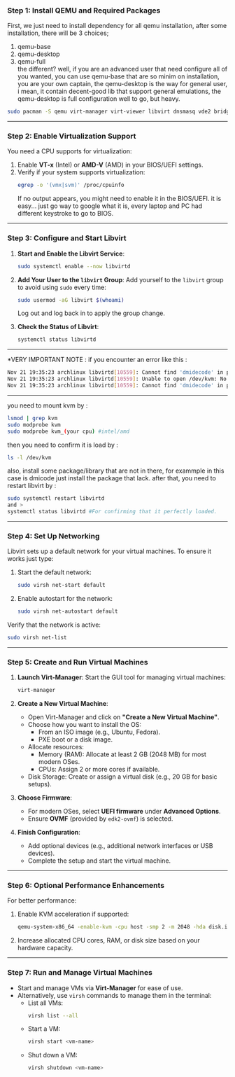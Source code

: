 ### **Step 1: Install QEMU and Required Packages**
First, we just need to install dependency for all qemu installation, after some installation, there will be 3 choices;
1. qemu-base
2. qemu-desktop
3. qemu-full
<br>the different? well, if you are an advanced user that need configure all of you wanted, you can use qemu-base that are so minim on installation, you are your own captain, the qemu-desktop is the way for general user, i mean, it contain decent-good lib that support general emulations, the qemu-desktop is full configuration well to go, but heavy.

```bash
sudo pacman -S qemu virt-manager virt-viewer libvirt dnsmasq vde2 bridge-utils openbsd-netcat edk2-ovmf
```

---

### **Step 2: Enable Virtualization Support**
You need a CPU supports for virtualization:
1. Enable **VT-x** (Intel) or **AMD-V** (AMD) in your BIOS/UEFI settings.
2. Verify if your system supports virtualization:
   ```bash
   egrep -o '(vmx|svm)' /proc/cpuinfo
   ```
   If no output appears, you might need to enable it in the BIOS/UEFI. it is easy... just go way to google what it is, every laptop and PC had different keystroke to go to BIOS.

---

### **Step 3: Configure and Start Libvirt**
1. **Start and Enable the Libvirt Service**:
   ```bash
   sudo systemctl enable --now libvirtd
   ```

2. **Add Your User to the `libvirt` Group**:
   Add yourself to the `libvirt` group to avoid using `sudo` every time:
   ```bash
   sudo usermod -aG libvirt $(whoami)
   ```
   Log out and log back in to apply the group change.
3. **Check the Status of Libvirt**:
   ```bash
   systemctl status libvirtd
   ```
---
*VERY IMPORTANT NOTE :
if you encounter an error like this :
```bash
Nov 21 19:35:23 archlinux libvirtd[10559]: Cannot find 'dmidecode' in path: No such file or directory
Nov 21 19:35:23 archlinux libvirtd[10559]: Unable to open /dev/kvm: No such file or directory
Nov 21 19:35:23 archlinux libvirtd[10559]: Cannot find 'dmidecode' in path: No such file or directory
```
---
you need to mount kvm by :
```bash
lsmod | grep kvm
sudo modprobe kvm
sudo modprobe kvm_(your cpu) #intel/amd
```
then you need to confirm it is load by :

```bash
ls -l /dev/kvm
```
also, install some package/library that are not in there, for exammple in this case is dmicode just install the package that lack.
after that, you need to restart libvirt by :
```bash
sudo systemctl restart libvirtd
and >
systemctl status libvirtd #For confirming that it perfectly loaded.
```
---
### **Step 4: Set Up Networking**
Libvirt sets up a default network for your virtual machines. To ensure it works just type:
1. Start the default network:
   ```bash
   sudo virsh net-start default
   ```
2. Enable autostart for the network:
   ```bash
   sudo virsh net-autostart default
   ```

Verify that the network is active:
```bash
sudo virsh net-list
```

---

### **Step 5: Create and Run Virtual Machines**
1. **Launch Virt-Manager**:
   Start the GUI tool for managing virtual machines:
   ```bash
   virt-manager
   ```

2. **Create a New Virtual Machine**:
   - Open Virt-Manager and click on **"Create a New Virtual Machine"**.
   - Choose how you want to install the OS:
     - From an ISO image (e.g., Ubuntu, Fedora).
     - PXE boot or a disk image.
   - Allocate resources:
     - Memory (RAM): Allocate at least 2 GB (2048 MB) for most modern OSes.
     - CPUs: Assign 2 or more cores if available.
   - Disk Storage: Create or assign a virtual disk (e.g., 20 GB for basic setups).

3. **Choose Firmware**:
   - For modern OSes, select **UEFI firmware** under **Advanced Options**.
   - Ensure **OVMF** (provided by `edk2-ovmf`) is selected.

4. **Finish Configuration**:
   - Add optional devices (e.g., additional network interfaces or USB devices).
   - Complete the setup and start the virtual machine.

---

### **Step 6: Optional Performance Enhancements**
For better performance:
1. Enable KVM acceleration if supported:
   ```bash
   qemu-system-x86_64 -enable-kvm -cpu host -smp 2 -m 2048 -hda disk.img
   ```

2. Increase allocated CPU cores, RAM, or disk size based on your hardware capacity.

---

### **Step 7: Run and Manage Virtual Machines**
- Start and manage VMs via **Virt-Manager** for ease of use.
- Alternatively, use `virsh` commands to manage them in the terminal:
  - List all VMs:
    ```bash
    virsh list --all
    ```
  - Start a VM:
    ```bash
    virsh start <vm-name>
    ```
  - Shut down a VM:
    ```bash
    virsh shutdown <vm-name>
    ```
